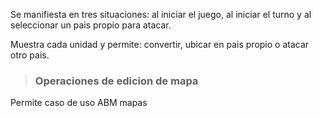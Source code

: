 Se manifiesta en tres situaciones: al iniciar el juego, al iniciar el turno y al seleccionar un pais propio para atacar.

Muestra cada unidad y permite: convertir, ubicar en pais propio o atacar otro pais.

> ### Operaciones de edicion de mapa ###
Permite caso de uso ABM mapas